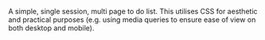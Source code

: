 A simple, single session, multi page to do list. This utilises CSS for aesthetic and practical purposes (e.g. using media queries to ensure ease of view on both desktop and mobile).
